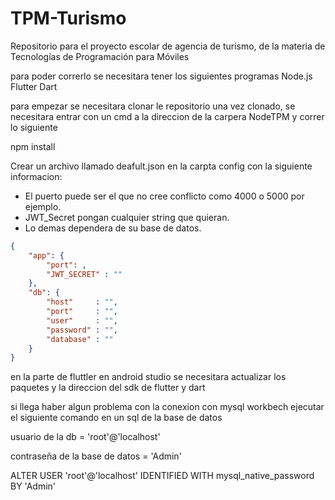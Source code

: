 # TPM-Turismo
Repositorio para el proyecto escolar de agencia de turismo, de la materia de Tecnologías de Programación para Móviles

para poder correrlo se necesitara tener los siguientes programas
Node.js
Flutter
Dart

para empezar se necesitara clonar le repositorio
una vez clonado, se necesitara entrar con un cmd a la direccion de la carpera NodeTPM
y correr lo siguiente

npm install

Crear un archivo llamado deafult.json en la carpta config con la siguiente informacion:
- El puerto puede ser el que no cree conflicto como 4000 o 5000 por ejemplo.
- JWT_Secret pongan cualquier string que quieran.
- Lo demas dependera de su base de datos.

```json
{
    "app": {
        "port": ,
        "JWT_SECRET" : ""
    },
    "db": {
        "host"     : "",
        "port"     : "",
        "user"     : "",
        "password" : "",
        "database" : ""        
    }
}
```

en la parte de fluttler en android studio se necesitara actualizar los paquetes y la direccion del
sdk de flutter y dart


si llega haber algun problema con la conexion con mysql workbech ejecutar el siguiente comando en un sql de la base de datos

usuario de la db = 'root'@'localhost'

contraseña de la base de datos  = 'Admin'

ALTER USER 'root'@'localhost' IDENTIFIED WITH mysql_native_password BY 'Admin'

